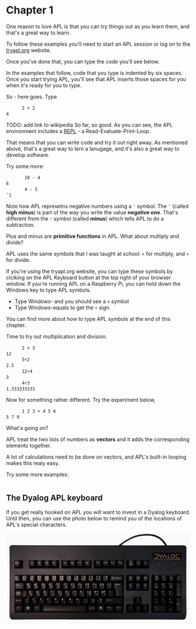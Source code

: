 # Chapter 1

One reason to love APL is that you can try things out as you learn them, and that's a great way to learn.

To follow these examples you'll need to start an APL session or log on to the [tryapl.org](http://tryapl.org/) website.

Once you've done that, you can type the code you'll see below.

In the examples that follow, code that you type is indented by six spaces. Once you start trying APL,
you'll see that APL inserts those spaces for you when it's ready for you to type.

So - here goes. Type

~~~~~~~~
      2 + 2
4
~~~~~~~~

TODO: add link to wikipedia
So far, so good. As you can see, the APL environment includes a [REPL](https://en.wikipedia.org/wiki/Read%E2%80%93eval%E2%80%93print_loop) - a Read-Evaluate-Print-Loop.

That means that you can write code and try it out right away. As mentioned above, that's a great way to lern a lanugage,
and it's also a great way to develop software.

Try some more:

~~~~~~~~
       10 - 4
6
       4 - 5
¯1
~~~~~~~~

Note how APL represetns negative numbers using a `¯` symbol. The `¯` (called __high minus__) is part of the way you
write the value __negative one__. That's different from the - symbol (called __minus__) which tells APL to do a
subtraction.

Plus and minus are __primitive functions__ in APL. What about multiply and divide?

APL uses the same symbols that I was taught at school: `×` for multiply, and `÷` for divide.

If you're using the tryapl.org website, you can type these symbols by clciking on the APL Keyboard button at the top
right of your browser window. If you're running APL on a Raspberry Pi, you can hold down the Windows key to type APL
symbols.

* Type Windows- and you should see a `×` symbol
* Type Windows-equals to get the `÷` sign.

You can find more about how to type APL symbols at the end of this chapter.

Time to try out multiplication and division.

~~~~~~~~
      2 × 3
12
      5÷2
2.5
      12÷4  
3
      4÷3
1.333333333
~~~~~~~~

Now for something rather different. Try the experiment below,

~~~~~~~~
      1 2 3 + 4 5 6
5 7 9
~~~~~~~~

What's going on?

APL treat the two lists of numbers as __vectors__ and it adds the corresponding elements together.

A lot of calculations need to be done on vectors, and APL's built-in looping makes this realy easy.

Try some more examples:

~~~~~~~~

~~~~~~~~





## The Dyalog APL keyboard

If you get really hooked on APL you will want to invest in a Dyalog keyboard. Until then, you can use the photo below to
remind you of the locations of APL's special characters.

![Dyalog APL keyboard](images/dk_rc-800.jpg)